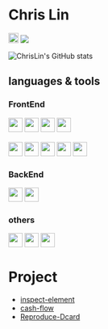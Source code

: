 
# Chris Lin 
<code><a href="mailto:i100308326@gmail.com"><img height="20" src="https://img.shields.io/badge/Gmail-D14836?style=for-the-badge&logo=gmail&logoColor=white"></a></code>
![](https://komarev.com/ghpvc/?username=ChrisLin1997&color=brightgreen)
  
![ChrisLin's GitHub stats](https://github-readme-stats.vercel.app/api?username=ChrisLin1997&show_icons=true&theme=gruvbox)

## languages & tools

### FrontEnd
<code><img height="28" src="https://img.shields.io/badge/HTML5-E34F26?style=for-the-badge&logo=html5&logoColor=white"></code>
<code><img height="28" src="https://img.shields.io/badge/CSS3-1572B6?style=for-the-badge&logo=css3&logoColor=white"></code>
<code><img height="28" src="https://img.shields.io/badge/JavaScript-F7DF1E?style=for-the-badge&logo=javascript&logoColor=black"></code>
<code><img height="28" src="https://img.shields.io/badge/TypeScript-007ACC?style=for-the-badge&logo=typescript&logoColor=white"></code>
<br/>
<br/>
<code><img height="28" src="https://img.shields.io/badge/Yarn-2C8EBB?style=for-the-badge&logo=yarn&logoColor=white"></code>
<code><img height="28" src="https://img.shields.io/badge/Vue.js-35495E?style=for-the-badge&logo=vue.js&logoColor=4FC08D"></code>
<code><img height="28" src="https://img.shields.io/badge/React-20232A?style=for-the-badge&logo=react&logoColor=61DAFB"></code>
<code><img height="28" src="https://img.shields.io/badge/Sass-CC6699?style=for-the-badge&logo=sass&logoColor=white"></code>
<code><img height="28" src="https://img.shields.io/badge/Tailwind_CSS-38B2AC?style=for-the-badge&logo=tailwind-css&logoColor=white"></code>


### BackEnd
<code><img height="28" src="https://img.shields.io/badge/Python-3776AB?style=for-the-badge&logo=python&logoColor=white"></code>
<code><img height="28" src="https://img.shields.io/badge/Django-092E20?style=for-the-badge&logo=django&logoColor=white"></code>

### others
<code><img height="28" src="https://img.shields.io/badge/Git-F05032?style=for-the-badge&logo=git&logoColor=white"></code>
<code><img height="28" src="https://img.shields.io/badge/Docker-2CA5E0?style=for-the-badge&logo=docker&logoColor=white"></code>
<code><img height="28" src="https://img.shields.io/badge/firebase-ffca28?style=for-the-badge&logo=firebase&logoColor=white"></code>


# Project
- [inspect-element](https://chrome.google.com/webstore/detail/inspect-element/flgcpmeleoikcibkiaiindbcjeldcogp)
- [cash-flow](https://github.com/ChrisLin1997/cash-flow)
- [Reproduce-Dcard](https://chrislin1997.github.io/Vue-Dcard/)

